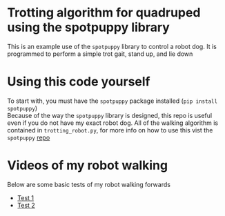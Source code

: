 # Trotting algorithm for quadruped using the spotpuppy library
This is an example use of the `spotpuppy` library to control a robot dog. It is programmed to perform a simple trot gait, stand up, and lie down
# Using this code yourself
To start with, you must have the `spotpuppy` package installed (`pip install spotpuppy`) \
Because of the way the `spotpuppy` library is designed, this repo is useful even if you do not have my exact robot dog. All of the walking algorithm is contained in `trotting_robot.py`, for more info on how to use this vist the `spotpuppy` [repo](https://github.com/JoshPattman/spotpuppy)
# Videos of my robot walking
Below are some basic tests of my robot walking forwards
* [Test 1](Media/walking1.mp4)
* [Test 2](Media/walking2.mp4)
